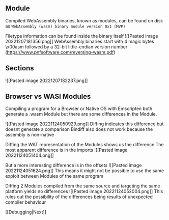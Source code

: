 ## Module

Compiled WebAssembly binaries, known as modules, can be found on disk as
`WebAssembly (wasm) binary module version 0x1 (MVP)`

Filetype information can be found inside the binary itself
![[Pasted image 20221207181356.png]]
WebAssembly binaries start with 4 magic bytes \\x00asm followed by a 32-bit little-endian version number (https://www.pnfsoftware.com/reversing-wasm.pdf)

## Sections

![[Pasted image 20221207182237.png]]


## Browser vs WASI Modules

Compiling a program for a Browser or Native OS with Emscripten both generate a .wasm Module but there are some differences in the Module. 

![[Pasted image 20221124050929.png]]
Diffing indicates this difference but doesnt generate a comparison
Bindiff also does not work because the assembly is non-native

Diffing the WAT representation of the Modules shows us the difference
The most apparent difference is in the imports
![[Pasted image 20221124051404.png]]

But a more interesting difference is in the offsets
![[Pasted image 20221124051624.png]]
This means it might not be possible to use the same exploit between Modules of the same program

Diffing 2 Modules compiled from the same source and targeting the same platform yields no differences
![[Pasted image 20221124052004.png]]
This rules out the possibility of the differences being results of unexpected compiler behaviour


[[Debugging|Next]]
